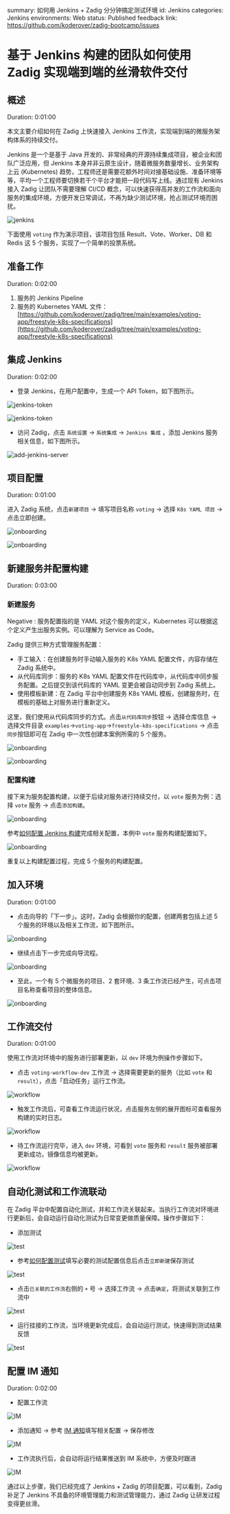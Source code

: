 summary: 如何用 Jenkins + Zadig 分分钟搞定测试环境
id: Jenkins
categories: Jenkins
environments: Web
status: Published
feedback link: https://github.com/koderover/zadig-bootcamp/issues

# 基于 Jenkins 构建的团队如何使用 Zadig 实现端到端的丝滑软件交付

## 概述

Duration: 0:01:00

本文主要介绍如何在 Zadig 上快速接入 Jenkins 工作流，实现端到端的微服务架构体系的持续交付。

Jenkins 是一个是基于 Java 开发的、非常经典的开源持续集成项目，被企业和团队广泛应用，但 Jenkins 本身并非云原生设计，随着微服务数量增长、业务架构上云 (Kubernetes) 趋势，工程师还是需要花额外时间对接基础设施、准备环境等等，平均一个工程师要切换若干个平台才能把一段代码写上线。通过现有 Jenkins 接入 Zadig 让团队不需要理解 CI/CD 概念，可以快速获得高并发的工作流和面向服务的集成环境，方便开发日常调试，不再为缺少测试环境，抢占测试环境而困扰。

![jenkins](./img/jenkins.png)

下面使用 `voting` 作为演示项目，该项目包括 Result、Vote、Worker、DB 和 Redis 这 5 个服务，实现了一个简单的投票系统。

## 准备工作

Duration: 0:02:00

1. 服务的 Jenkins Pipeline
2. 服务的 Kubernetes YAML 文件：[https://github.com/koderover/zadig/tree/main/examples/voting-app/freestyle-k8s-specifications](https://github.com/koderover/zadig/tree/main/examples/voting-app/freestyle-k8s-specifications)

## 集成 Jenkins

Duration: 0:02:00

- 登录 Jenkins，在用户配置中，生成一个 API Token，如下图所示。

![jenkins-token](./img/generate_jenkins_token_1.png)

![jenkins-token](./img/generate_jenkins_token_2.png)

- 访问 Zadig，点击 `系统设置` -> `系统集成` -> `Jenkins 集成` ，添加 Jenkins 服务相关信息，如下图所示。

![add-jenkins-server](./img/add_jenkins_server.png)

## 项目配置

Duration: 0:01:00

进入 Zadig 系统，点击`新建项目` -> 填写项目名称 `voting` -> 选择 `K8s YAML 项目` -> 点击立即创建。

![onboarding](./img/create_voting_project.png)

![onboarding](./img/create_voting_project_1.png)

## 新建服务并配置构建

Duration: 0:03:00

### 新建服务

Negative
: 服务配置指的是 YAML 对这个服务的定义，Kubernetes 可以根据这个定义产生出服务实例。可以理解为 Service as Code。

Zadig 提供三种方式管理服务配置：

* 手工输入：在创建服务时手动输入服务的 K8s YAML 配置文件，内容存储在 Zadig 系统中。
* 从代码库同步：服务的 K8s YAML 配置文件在代码库中，从代码库中同步服务配置。之后提交到该代码库的 YAML 变更会被自动同步到 Zadig 系统上。
* 使用模板新建：在 Zadig 平台中创建服务 K8s YAML 模板，创建服务时，在模板的基础上对服务进行重新定义。

这里，我们使用从代码库同步的方式。点击`从代码库同步`按钮 -> 选择仓库信息 -> 选择文件目录 `examples`->`voting-app`->`freestyle-k8s-specifications` -> 点击`同步`按钮即可在 Zadig 中一次性创建本案例所需的 5 个服务。

![onboarding](./img/import_service_from_repo.png)

![onboarding](./img/import_service_from_repo_1.png)

### 配置构建

接下来为服务配置构建，以便于后续对服务进行持续交付，以 `vote` 服务为例：选择 `vote` 服务 -> 点击`添加构建`。

![onboarding](./img/config_build_for_vote.png)

参考[如何配置 Jenkins 构建](https://docs.koderover.com/zadig/project/build/#如何使用)完成相关配置，本例中 `vote` 服务构建配置如下。

![onboarding](./img/config_build_for_vote_1.png)

重复以上构建配置过程，完成 5 个服务的构建配置。

## 加入环境

Duration: 0:01:00

- 点击向导的「下一步」。这时，Zadig 会根据你的配置，创建两套包括上述 5 个服务的环境以及相关工作流，如下图所示。

![onboarding](./img/voting_onboarding_6.png)

- 继续点击下一步完成向导流程。

![onboarding](./img/voting_onboarding_7.png)

- 至此，一个有 5 个微服务的项目、2 套环境、3 条工作流已经产生，可点击项目名称查看项目的整体信息。

![onboarding](./img/voting_project_overview.png)

## 工作流交付

Duration: 0:01:00

使用工作流对环境中的服务进行部署更新，以 `dev` 环境为例操作步骤如下。

- 点击 `voting-workflow-dev` 工作流 -> 选择需要更新的服务（比如 `vote` 和 `result`），点击「启动任务」运行工作流。

![workflow](./img/run_workflow_dev.png)

- 触发工作流后，可查看工作流运行状况，点击服务左侧的展开图标可查看服务构建的实时日志。

![workflow](./img/voting_workflow_3.png)

- 待工作流运行完毕，进入 `dev` 环境，可看到 `vote` 服务和 `result` 服务被部署更新成功，镜像信息均被更新。

![workflow](./img/show_dev_env_info.png)

## 自动化测试和工作流联动

在 Zadig 平台中配置自动化测试，并和工作流关联起来。当执行工作流对环境进行更新后，会自动运行自动化测试为日常变更做质量保障。操作步骤如下：

- 添加测试

![test](./img/add_test_1.png)

- 参考[如何配置测试](https://docs.koderover.com/zadig/v1.11.0/project/test/#%E6%B5%8B%E8%AF%95%E6%89%A7%E8%A1%8C%E7%8E%AF%E5%A2%83)填写必要的测试配置信息后点击`立即新建`保存测试

![test](./img/add_test_2.png)

- 点击`已关联的工作流`右侧的 `+` 号 -> 选择工作流 -> 点击`确定`，将测试关联到工作流中

![test](./img/add_test_3.png)

- 运行挂接的工作流，当环境更新完成后，会自动运行测试，快速得到测试结果反馈

![test](./img/add_test_4.png)

## 配置 IM 通知

Duration: 0:02:00

- 配置工作流

![IM](./img/voting_trigger_1.png)

- 添加通知 -> 参考 [IM 通知](https://docs.koderover.com/zadig/v1.11.0/project/workflow/#im-%E7%8A%B6%E6%80%81%E9%80%9A%E7%9F%A5)填写相关配置 -> 保存修改

![IM](./img/im_config.png)

- 工作流执行后，会自动将运行结果推送到 IM 系统中，方便及时跟进

![IM](./img/im_config_1.png)

通过以上步骤，我们已经完成了 Jenkins + Zadig 的项目配置，可以看到，Zadig 补足了 Jenkins 不具备的环境管理能力和测试管理能力，通过 Zadig 让研发过程变得更丝滑。
